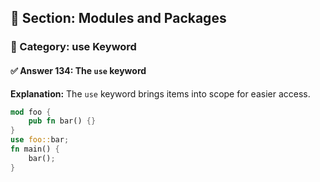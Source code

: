 ## 📘 Section: Modules and Packages  
### 🔹 Category: use Keyword  
#### ✅ Answer 134: The `use` keyword

**Explanation:**
The `use` keyword brings items into scope for easier access.

```rust
mod foo {
    pub fn bar() {}
}
use foo::bar;
fn main() {
    bar();
}
```
